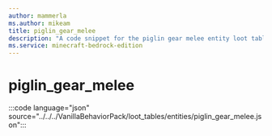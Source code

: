```yaml
---
author: mammerla
ms.author: mikeam
title: piglin_gear_melee
description: "A code snippet for the piglin gear melee entity loot table"
ms.service: minecraft-bedrock-edition
---
```


# piglin_gear_melee

:::code language="json" source="../../../VanillaBehaviorPack/loot_tables/entities/piglin_gear_melee.json":::
